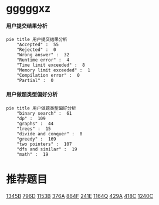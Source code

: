 # gggggxz

<!-- tabs:start -->



#### **用户提交结果分析**

```mermaid
pie title 用户提交结果分析
    "Accepted" :  55
    "Rejected" :  0
    "Wrong answer" :  32
    "Runtime error" :  4
    "Time limit exceeded" :  8
    "Memory limit exceeded" :  1
    "Compilation error" :  0
    "Partial" :  0
```

#### **用户做题类型偏好分析**

```mermaid
pie title 用户做题类型偏好分析
    "binary search" :  61
    "dp" :  109
    "graphs" :  44
    "trees" :  15
    "divide and conquer" :  0
    "greedy" :  169
    "two pointers" :  107
    "dfs and similar" :  19
    "math" :  19
```



<!-- tabs:end -->
# 推荐题目
[1345B](https://codeforces.com/contest/1345/problem/B)
[796D](https://codeforces.com/contest/796/problem/D)
[1153B](https://codeforces.com/contest/1153/problem/B)
[376A](https://codeforces.com/contest/376/problem/A)
[864F](https://codeforces.com/contest/864/problem/F)
[241E](https://codeforces.com/contest/241/problem/E)
[1164Q](https://codeforces.com/contest/1164/problem/Q)
[429A](https://codeforces.com/contest/429/problem/A)
[418C](https://codeforces.com/contest/418/problem/C)
[1240C](https://codeforces.com/contest/1240/problem/C)
